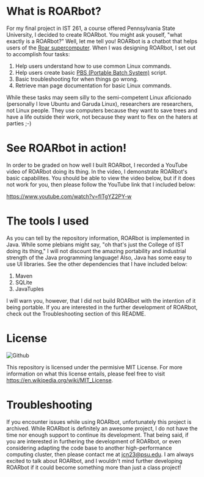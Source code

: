 # What is ROARbot?

For my final project in IST 261, a course offered Pennsylvania State University, I decided to create ROARbot. You might ask youself, "what exactly is a ROARbot?" Well, let me tell you! ROARbot is a chatbot that helps users of the [Roar supercomputer](https://www.icds.psu.edu/computing-services/system-specifications/). When I was designing ROARbot, I set out to accomplish four tasks:

1. Help users understand how to use common Linux commands.
2. Help users create basic [PBS (Portable Batch System)](https://en.wikipedia.org/wiki/Portable_Batch_System) script.
3. Basic troubleshooting for when things go wrong.
4. Retrieve man page documentation for basic Linux commands.

While these tasks may seem silly to the semi-competent Linux aficionado (personally I love Ubuntu and Garuda Linux), researchers are researchers, not Linux people. They use computers because they want to save trees and have a life outside their work, not because they want to flex on the haters at parties ;-)

# See ROARbot in action!
In order to be graded on how well I built ROARbot, I recorded a YouTube video of ROARbot doing its thing. In the video, I demonstrate ROARbot's basic capabilites. You should be able to view the video below, but if it does not work for you, then please follow the YouTube link that I included below:



https://www.youtube.com/watch?v=fITgYZ2PY-w

# The tools I used

As you can tell by the repository information, ROARbot is implemented in Java. While some plebians might say, "oh that's just the College of IST doing its thing," I will not discount the amazing portability and industrial strength of the Java programming language! Also, Java has some easy to use UI libraries. See the other dependencies that I have included below:

1. Maven
2. SQLite
3. JavaTuples

I will warn you, however, that I did not build ROARbot with the intention of it being portable. If you are interested in the further development of ROARbot, check out the Troubleshooting section of this README.

# License

![Github](https://img.shields.io/github/license/NucciTheBoss/ROARbot)

This repository is licensed under the permisive MIT License. For more information on what this license entails, please feel free to visit https://en.wikipedia.org/wiki/MIT_License.

# Troubleshooting

If you encounter issues while using ROARbot, unfortunately this project is archived. While ROARbot is definitely an awesome project, I do not have the time nor enough support to continue its development. That being said, if you are interested in furthering the development of ROARbot, or even considering adapting the code base to another high-performance computing cluster, then please contact me at jcn23@psu.edu. I am always excited to talk about ROARbot, and I wouldn't mind further developing ROARbot if it could become something more than just a class project!